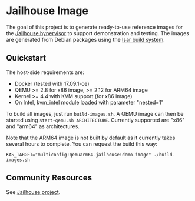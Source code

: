 Jailhouse Image
===============

The goal of this project is to generate ready-to-use reference images for the
[Jailhouse hypervisor](https://github.com/siemens/jailhouse) to support
demonstration and testing. The images are generated from Debian packages using
the [Isar build system](https://github.com/ilbers/isar).


Quickstart
----------

The host-side requirements are:

- Docker (tested with 17.09.1-ce)
- QEMU >= 2.8 for x86 image, >= 2.12 for ARM64 image
- Kernel >= 4.4 with KVM support (for x86 image)
- On Intel, kvm_intel module loaded with parameter "nested=1"

To build all images, just run ```build-images.sh```. A QEMU image can then be
started using ```start-qemu.sh ARCHITECTURE```. Currently supported are "x86"
and "arm64" as architectures.

Note that the ARM64 image is not built by default as it currently takes several
hours to complete. You can request the build this way:

    KAS_TARGET="multiconfig:qemuarm64-jailhouse:demo-image" ./build-images.sh


Community Resources
-------------------

See [Jailhouse project](https://github.com/siemens/jailhouse).
